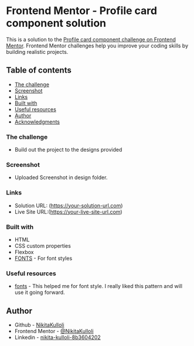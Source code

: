 # Frontend Mentor - Profile card component solution

This is a solution to the [Profile card component challenge on Frontend Mentor](https://www.frontendmentor.io/challenges/profile-card-component-cfArpWshJ). Frontend Mentor challenges help you improve your coding skills by building realistic projects. 

## Table of contents

  - [The challenge](#the-challenge)
  - [Screenshot](#screenshot)
  - [Links](#links)
  - [Built with](#built-with)
  - [Useful resources](#useful-resources)
- [Author](#author)
- [Acknowledgments](#acknowledgments)

### The challenge

- Build out the project to the designs provided

### Screenshot

- Uploaded Screenshot in design folder.

### Links

- Solution URL: (https://your-solution-url.com)
- Live Site URL:(https://your-live-site-url.com)

### Built with

- HTML
- CSS custom properties
- Flexbox
- [FONTS](https://fonts.google.com/) - For font styles

### Useful resources

- [fonts](https://fonts.google.com) - This helped me for font style. I really liked this pattern and will use it going forward.

## Author

- Github - [NikitaKulloli](https://github.com/NikitaKulloli)
- Frontend Mentor - [@NikitaKulloli](https://www.frontendmentor.io/profile/NikitaKulloli)
- Linkedin - [nikita-kulloli-8b3604202](https://www.linkedin.com/in/nikita-kulloli-8b3604202)

